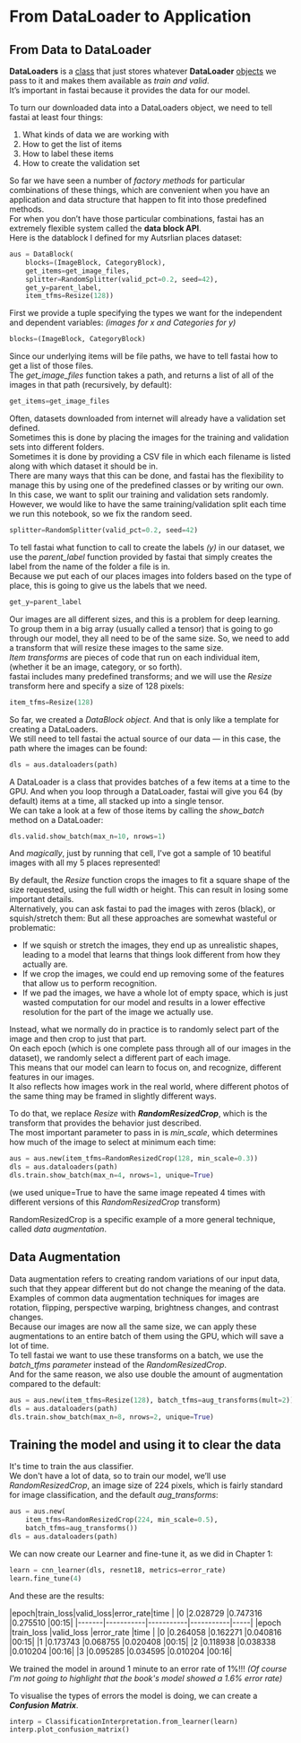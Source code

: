 # From DataLoader to Application

## From Data to DataLoader
**DataLoaders** is a <ins>class</ins> that just stores whatever **DataLoader** <ins>objects</ins> we pass to it and makes them available as *train and valid*.  
It’s important in fastai because it provides the data for our model.

To turn our downloaded data into a DataLoaders object, we need to tell fastai at least four things: 
1. What kinds of data we are working with  
2. How to get the list of items  
3. How to label these items  
4. How to create the validation set

So far we have seen a number of *factory methods* for particular combinations of these things, 
which are convenient when you have an application and data structure that happen to fit into those predefined methods.  
For when you don’t have those particular combinations, fastai has an extremely flexible system called the **data block API**.  
Here is the datablock I defined for my Autsrlian places dataset:

```python
aus = DataBlock(
    blocks=(ImageBlock, CategoryBlock), 
    get_items=get_image_files, 
    splitter=RandomSplitter(valid_pct=0.2, seed=42),
    get_y=parent_label,
    item_tfms=Resize(128))
```

First we provide a tuple specifying the types we want for the independent and dependent variables: *(images for x and Categories for y)*
```python
blocks=(ImageBlock, CategoryBlock)
```
Since our underlying items will be file paths, we have to tell fastai how to get a list of those files.  
The *get_image_files* function takes a path, and returns a list of all of the images in that path (recursively, by default): 
```python
get_items=get_image_files
```

Often, datasets downloaded from internet will already have a validation set defined.  
Sometimes this is done by placing the images for the training and validation sets into different folders.  
Sometimes it is done by providing a CSV file in which each filename is listed along with which dataset it should be in.  
There are many ways that this can be done, and fastai has the flexibility to manage this by using one of the predefined classes or by writing our own.  
In this case, we want to split our training and validation sets randomly.  
However, we would like to have the same training/validation split each time we run this notebook, so we fix the random seed.
```python
splitter=RandomSplitter(valid_pct=0.2, seed=42)
```

To tell fastai what function to call to create the labels *(y)* in our dataset, we use the *parent_label* function provided by fastai 
that simply creates the label from the name of the folder a file is in.  
Because we put each of our places images into folders based on the type of place, this is going to give us the labels that we need.
```python
get_y=parent_label
```

Our images are all different sizes, and this is a problem for deep learning.  
To group them in a big array (usually called a tensor) that is going to go through our model, 
they all need to be of the same size. So, we need to add a transform that will resize these images to the same size.  
*Item transforms* are pieces of code that run on each individual item, (whether it be an image, category, or so forth).  
fastai includes many predefined transforms; and we will use the *Resize* transform here and specify a size of 128 pixels:
```python
item_tfms=Resize(128)
```

So far, we created a *DataBlock object*. And that is only like a template for creating a DataLoaders.  
We still need to tell fastai the actual source of our data — in this case, the path where the images can be found:
```python
dls = aus.dataloaders(path)
```

A DataLoader is a class that provides batches of a few items at a time to the GPU.
And when you loop through a DataLoader, fastai will give you 64 (by default) items at a time, all stacked up into a single tensor.  
We can take a look at a few of those items by calling the *show_batch* method on a DataLoader: 
```python
dls.valid.show_batch(max_n=10, nrows=1)
```
And *magically*, just by running that cell, I've got a sample of 10 beatiful images with all my 5 places represented!

By default, the *Resize* function crops the images to fit a square shape of the size requested, using the full width or height. This can result in losing some important details.   
Alternatively, you can ask fastai to pad the images with zeros (black), or squish/stretch them:
But all these approaches are somewhat wasteful or problematic:
- If we squish or stretch the images, they end up as unrealistic shapes, leading to a model that learns that things look different from how they actually are.
- If we crop the images, we could end up removing some of the features that allow us to perform recognition.
- If we pad the images, we have a whole lot of empty space, which is just wasted computation for our model and results in a lower effective resolution 
for the part of the image we actually use.

Instead, what we normally do in practice is to randomly select part of the image and then crop to just that part.  
On each epoch (which is one complete pass through all of our images in the dataset), we randomly select a different part of each image.  
This means that our model can learn to focus on, and recognize, different features in our images.  
It also reflects how images work in the real world, where different photos of the same thing may be framed in slightly different ways.

To do that, we replace *Resize* with ***RandomResizedCrop***, which is the transform that provides the behavior just described.  
The most important parameter to pass in is *min_scale*, which determines how much of the image to select at minimum each time:

```python
aus = aus.new(item_tfms=RandomResizedCrop(128, min_scale=0.3))
dls = aus.dataloaders(path)
dls.train.show_batch(max_n=4, nrows=1, unique=True)
```
(we used unique=True to have the same image repeated 4 times with different versions of this *RandomResizedCrop* transform)

RandomResizedCrop is a specific example of a more general technique, called *data augmentation*.

## Data Augmentation

Data augmentation refers to creating random variations of our input data, such that they appear different but do not change the meaning of the data.  
Examples of common data augmentation techniques for images are rotation, flipping, perspective warping, brightness changes, and contrast changes.  
Because our images are now all the same size, we can apply these augmentations to an entire batch of them using the GPU, which will save a lot of time.  
To tell fastai we want to use these transforms on a batch, we use the *batch_tfms parameter* instead of the *RandomResizedCrop*.  
And for the same reason, we also use double the amount of augmentation compared to the default:

```python
aus = aus.new(item_tfms=Resize(128), batch_tfms=aug_transforms(mult=2))
dls = aus.dataloaders(path)
dls.train.show_batch(max_n=8, nrows=2, unique=True)
```

## Training the model and using it to clear the data

It's time to train the aus classifier.  
We don't have a lot of data, so to train our model, we’ll use *RandomResizedCrop*, an image size of 224 pixels, which is fairly standard for image classification, and the default *aug_transforms*:
```python
aus = aus.new(
    item_tfms=RandomResizedCrop(224, min_scale=0.5),
    batch_tfms=aug_transforms())
dls = aus.dataloaders(path)
```

We can now create our Learner and fine-tune it, as we did in Chapter 1:
```python
learn = cnn_learner(dls, resnet18, metrics=error_rate)
learn.fine_tune(4)
```
And these are the results:  

|epoch|train_loss|valid_loss|error_rate|time |
|0	    |2.028729   |0.747316	|0.275510	|00:15|
|-------|-----------|-----------|-----------|-----|
|epoch	|train_loss	|valid_loss	|error_rate	|time |
|0	    |0.264058	|0.162271	|0.040816	|00:15|
|1	    |0.173743	|0.068755	|0.020408	|00:15|
|2	    |0.118938	|0.038338	|0.010204	|00:16|
|3	    |0.095285	|0.034595	|0.010204	|00:16|

We trained the model in around 1 minute to an error rate of 1%!!! *(Of course I'm not going to highlight that the book's model showed a 1.6% error rate)*

To visualise the types of errors the model is doing, we can create a ***Confusion Matrix***.  
```python
interp = ClassificationInterpretation.from_learner(learn)
interp.plot_confusion_matrix()
```

